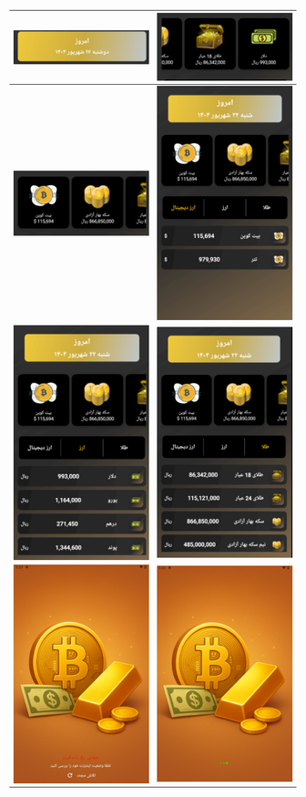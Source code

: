 

| ![date](screenshots/date.png)            | ![details](screenshots/details.png) |
|------------------------------------------|-----------------------------------|
| ![details2](screenshots/details2.png)     | ![Crypto](screenshots/homeCrypto.png) |
| ![Currency](screenshots/homeCurrency.png) | ![Gold](screenshots/homeGold.png) |
| ![Error](screenshots/splashError.png)  | ![Loading](screenshots/splashLoading.png) |
